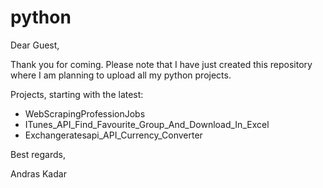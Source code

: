 # python

Dear Guest,

Thank you for coming. 
Please note that I have just created this repository where I am planning to upload all my python projects.

Projects, starting with the latest:
- WebScrapingProfessionJobs
- ITunes_API_Find_Favourite_Group_And_Download_In_Excel
- Exchangeratesapi_API_Currency_Converter

Best regards,

Andras Kadar
